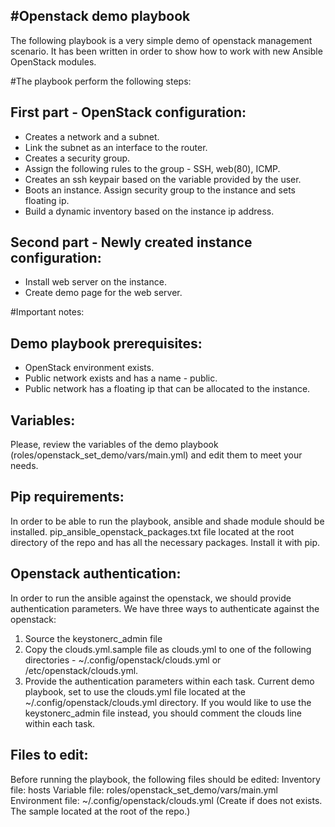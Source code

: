 #Openstack demo playbook
-----------------------

The following playbook is a very simple demo of openstack management scenario.
It has been written in order to show how to work with new Ansible OpenStack modules.

#The playbook perform the following steps:
## First part - OpenStack configuration:
* Creates a network and a subnet.
* Link the subnet as an interface to the router.
* Creates a security group.
* Assign the following rules to the group - SSH, web(80), ICMP.
* Creates an ssh keypair based on the variable provided by the user.
* Boots an instance. Assign security group to the instance and sets floating ip.
* Build a dynamic inventory based on the instance ip address.

## Second part - Newly created instance configuration:
* Install web server on the instance.
* Create demo page for the web server.


#Important notes:

## Demo playbook prerequisites:
* OpenStack environment exists.
* Public network exists and has a name - public.
* Public network has a floating ip that can be allocated to the instance.

## Variables:
Please, review the variables of the demo playbook (roles/openstack_set_demo/vars/main.yml) and edit them to meet your needs.

## Pip requirements:
In order to be able to run the playbook, ansible and shade module should be installed.
pip_ansible_openstack_packages.txt file located at the root directory of the repo and has all the necessary packages. Install it with pip.

## Openstack authentication:
In order to run the ansible against the openstack, we should provide authentication parameters.
We have three ways to authenticate against the openstack:
1. Source the keystonerc_admin file
2. Copy the clouds.yml.sample file as clouds.yml to one of the following directories - ~/.config/openstack/clouds.yml or /etc/openstack/clouds.yml.
3. Provide the authentication parameters within each task.
Current demo playbook, set to use the clouds.yml file located at the ~/.config/openstack/clouds.yml directory.
If you would like to use the keystonerc_admin file instead, you should comment the clouds line within each task.

## Files to edit:
Before running the playbook, the following files should be edited:
Inventory file: hosts
Variable file: roles/openstack_set_demo/vars/main.yml
Environment file: ~/.config/openstack/clouds.yml (Create if does not exists. The sample located at the root of the repo.)
